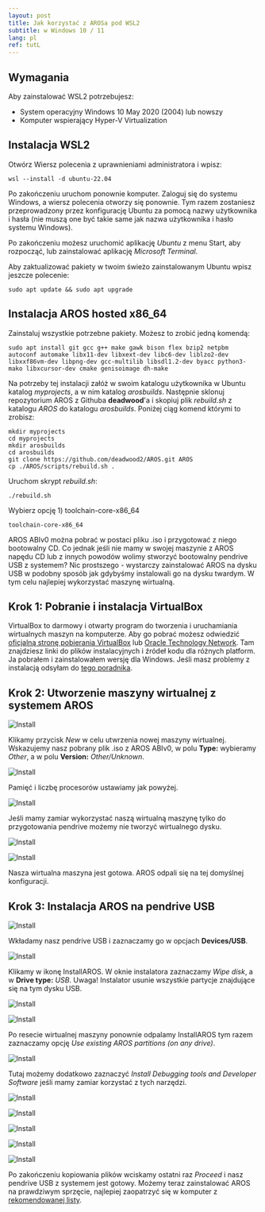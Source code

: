 ```yaml
---
layout: post
title: Jak korzystać z AROSa pod WSL2
subtitle: w Windows 10 / 11
lang: pl
ref: tutL
---
```



## Wymagania

Aby zainstalować WSL2 potrzebujesz:
- System operacyjny Windows 10 May 2020 (2004) lub nowszy
- Komputer wspierający Hyper-V Virtualization


## Instalacja WSL2

Otwórz Wiersz polecenia z uprawnieniami administratora i wpisz:
```
wsl --install -d ubuntu-22.04
```
Po zakończeniu uruchom ponownie komputer. Zaloguj się do systemu Windows, a wiersz polecenia otworzy się ponownie. Tym razem zostaniesz przeprowadzony przez konfigurację Ubuntu za pomocą nazwy użytkownika i hasła (nie muszą one być takie same jak nazwa użytkownika i hasło systemu Windows).

Po zakończeniu możesz uruchomić aplikację *Ubuntu* z menu Start, aby rozpocząć, lub zainstalować aplikację *Microsoft Terminal*.

Aby zaktualizować pakiety w twoim świeżo zainstalowanym Ubuntu wpisz jeszcze polecenie:
```
sudo apt update && sudo apt upgrade
```


## Instalacja AROS hosted x86_64

Zainstaluj wszystkie potrzebne pakiety. Możesz to zrobić jedną komendą:
```
sudo apt install git gcc g++ make gawk bison flex bzip2 netpbm autoconf automake libx11-dev libxext-dev libc6-dev liblzo2-dev libxxf86vm-dev libpng-dev gcc-multilib libsdl1.2-dev byacc python3-mako libxcursor-dev cmake genisoimage dh-make
```
Na potrzeby tej instalacji załóż w swoim katalogu użytkownika w Ubuntu katalog *myprojects*, a w nim katalog *arosbuilds*. Następnie sklonuj repozytorium AROS z Githuba **deadwood**'a i skopiuj plik *rebuild.sh* z katalogu *AROS* do katalogu *arosbuilds*. Poniżej ciąg komend którymi to zrobisz:

```
mkdir myprojects
cd myprojects
mkdir arosbuilds
cd arosbuilds
git clone https://github.com/deadwood2/AROS.git AROS
cp ./AROS/scripts/rebuild.sh .
```
Uruchom skrypt *rebuild.sh*:
```
./rebuild.sh
```
Wybierz opcję 1) toolchain-core-x86_64
```
toolchain-core-x86_64
```

AROS ABIv0 można pobrać w postaci pliku .iso i przygotować z niego bootowalny CD. Co jednak jeśli nie mamy w swojej maszynie z AROS napędu CD lub z innych powodów wolimy stworzyć bootowalny pendrive USB z systemem? Nic prostszego - wystarczy zainstalować AROS na dysku USB w podobny sposób jak gdybyśmy instalowali go na dysku twardym. W tym celu najlepiej wykorzystać maszynę wirtualną.

## Krok 1: Pobranie i instalacja VirtualBox

VirtualBox to darmowy i otwarty program do tworzenia i uruchamiania wirtualnych maszyn na komputerze. Aby go pobrać możesz odwiedzić [oficjalną stronę pobierania VirtualBox](https://www.virtualbox.org/wiki/Downloads) lub [Oracle Technology Network](https://www.oracle.com/virtualization/technologies/vm/downloads/virtualbox-downloads.html). Tam znajdziesz linki do plików instalacyjnych i źródeł kodu dla różnych platform. Ja pobrałem i zainstalowałem wersję dla Windows. Jeśli masz problemy z instalacją odsyłam do [tego poradnika](https://itsfoss.com/install-virtualbox-windows/).

## Krok 2: Utworzenie maszyny wirtualnej z systemem AROS

![Install](/assets/img/pend2.jpg)

Klikamy przycisk *New* w celu utwrzenia nowej maszyny wirtualnej. Wskazujemy nasz pobrany plik .iso z AROS ABIv0, w polu **Type:** wybieramy *Other*, a w polu **Version:** *Other/Unknown*.

![Install](/assets/img/pend3.jpg)

Pamięć i liczbę procesorów ustawiamy jak powyżej.

![Install](/assets/img/pend4.jpg)

Jeśli mamy zamiar wykorzystać naszą wirtualną maszynę tylko do przygotowania pendrive możemy nie tworzyć wirtualnego dysku.

![Install](/assets/img/pend5.jpg)

![Install](/assets/img/pend6.jpg)

Nasza wirtualna maszyna jest gotowa. AROS odpali się na tej domyślnej konfiguracji.

## Krok 3: Instalacja AROS na pendrive USB

![Install](/assets/img/pend7.jpg)

Wkładamy nasz pendrive USB i zaznaczamy go w opcjach **Devices/USB**. 

![Install](/assets/img/pend8.jpg)

Klikamy w ikonę InstallAROS. W oknie instalatora zaznaczamy *Wipe disk*, a w **Drive type:** *USB*. Uwaga! Instalator usunie wszystkie partycje znajdujące się na tym dysku USB.

![Install](/assets/img/pend9.jpg)

![Install](/assets/img/pend10.jpg)

Po resecie wirtualnej maszyny ponownie odpalamy InstallAROS tym razem zaznaczamy opcję *Use existing AROS partitions (on any drive)*.

![Install](/assets/img/pend11.jpg)

Tutaj możemy dodatkowo zaznaczyć *Install Debugging tools and Developer Software* jeśli mamy zamiar korzystać z tych narzędzi.

![Install](/assets/img/pend12.jpg)

![Install](/assets/img/pend13.jpg)

![Install](/assets/img/pend14.jpg)

![Install](/assets/img/pend15.jpg)

![Install](/assets/img/pend16.jpg)

Po zakończeniu kopiowania plików wciskamy ostatni raz *Proceed* i nasz pendrive USB z systemem jest gotowy. Możemy teraz zainstalować AROS na prawdziwym sprzęcie, najlepiej zaopatrzyć się w komputer z [rekomendowanej listy](https://en.wikibooks.org/wiki/Aros/Platforms/x86_Complete_System_HCL#Recommended_hardware).
